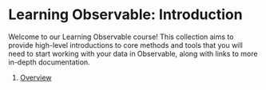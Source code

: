# Learning Observable: Introduction

Welcome to our Learning Observable course! This collection aims to provide high-level introductions to core methods and tools that you will need to start working with your data in Observable, along with links to more in-depth documentation.

1. [Overview](/learn/learn-overview/learn-overview.md)
